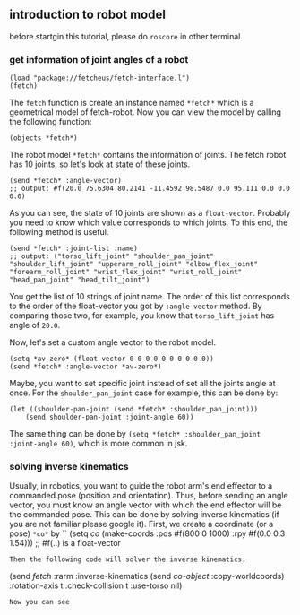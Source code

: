 ## introduction to robot model
before startgin this tutorial, please do `roscore` in other terminal.

### get information of joint angles of a robot

``` 
(load "package://fetcheus/fetch-interface.l") 
(fetch) 
```
The `fetch` function is create an instance named `*fetch*` which is a geometrical model of fetch-robot. Now you can view the model by calling the following function:
```
(objects *fetch*)
```

The robot model `*fetch*` contains the information of joints. The fetch robot has 10 joints, so let's look at state of these joints.
```
(send *fetch* :angle-vector)
;; output: #f(20.0 75.6304 80.2141 -11.4592 98.5487 0.0 95.111 0.0 0.0 0.0)
```
As you can see, the state of 10 joints are shown as a `float-vector`. Probably you need to know which value corresponds to which joints. To this end, the following method is useful.
```
(send *fetch* :joint-list :name)
;; output: ("torso_lift_joint" "shoulder_pan_joint" "shoulder_lift_joint" "upperarm_roll_joint" "elbow_flex_joint" "forearm_roll_joint" "wrist_flex_joint" "wrist_roll_joint" "head_pan_joint" "head_tilt_joint")
```
You get the list of 10 strings of joint name. The order of this list corresponds to the order of the float-vector you got by `:angle-vector` method. By comparing those two, for example, you know that `torso_lift_joint` has angle of `20.0`.

Now, let's set a custom angle vector to the robot model. 
```
(setq *av-zero* (float-vector 0 0 0 0 0 0 0 0 0 0))
(send *fetch* :angle-vector *av-zero*)
```
Maybe, you want to set specific joint instead of set all the joints angle at once. For the `shoulder_pan_joint` case for example, this can be done by:
```
(let ((shoulder-pan-joint (send *fetch* :shoulder_pan_joint)))
    (send shoulder-pan-joint :joint-angle 60))
```
The same thing can be done by `(setq *fetch* :shoulder_pan_joint :joint-angle 60)`, which is more common in jsk.

### solving inverse kinematics
Usually, in robotics, you want to guide the robot arm's end effector to a commanded pose (position and orientation). Thus, before sending an angle vector, you must know an angle vector with which the end effector will be the commanded pose. This can be done by solving inverse kinematics (if you are not familiar please google it). First, we create a coordinate (or a pose) `*co*` by
``
(setq *co* (make-coords :pos #f(800 0 1000) :rpy #f(0.0 0.3 1.54))) ;; #f(..) is a float-vector
```
Then the following code will solver the inverse kinematics.
```
(send *fetch* :rarm :inverse-kinematics
        (send *co-object* :copy-worldcoords)
        :rotation-axis t :check-collision t :use-torso nil)
```
Now you can see






